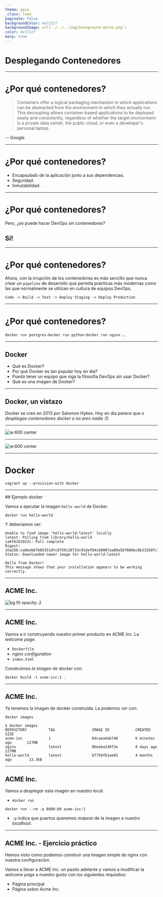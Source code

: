 ```yaml
---
theme: gaia
_class: lead
paginate: false
backgroundColor: #e7252f
backgroundImage: url('./../../img/background-white.png')
color: #e7252f
marp: true
---
```

<!-- _backgroundImage: url('./../img/background-red.png') -->
<!-- _color: white -->

# Desplegando Contenedores

---
# ¿Por qué contenedores?

> Containers offer a logical packaging mechanism in which applications can be abstracted from the environment in which they actually run. This decoupling allows container-based applications to be deployed easily and consistently, regardless of whether the target environment is a private data center, the public cloud, or even a developer's personal laptop.

-- Google

---
# ¿Por qué contenedores?

- Encapsulado de la aplicación junto a sus dependencias.
- Seguridad.
- Inmutabilidad.

---
# ¿Por qué contenedores?
Pero, ¿se puede hacer DevOps sin contenedores?

## **Sí!**

---
# ¿Por qué contenedores?

Ahora, con la irrupción de los contenedores es más sencillo que nunca crear un `pipeline` de desarrollo que permita prácticas más modernas como las que normalmente se utilizan en cultura de equipos DevOps.


```
Code -> Build -> Test -> Deploy Staging -> Deploy Production
```

---
# ¿Por qué contenedores?

`docker run postgres`
`docker run python`
`docker run nginx`
...

---
## Docker

- Qué es Docker?
- Por qué Docker es tan popular hoy en día?
- Puedo tener un equipo que siga la filosofía DevOps sin usar Docker?
- Qué es una imagen de Docker?

---

## Docker, un vistazo

Docker se creó en 2013 por Salomon Hykes. Hoy en día parece que _o despliegas contenedores docker o no eres nadie_ :D

---

<style>
img[alt~="center"] {
  display: block;
  margin: 0 auto;
}
</style>
![w:600 center](../../img/Container@2x.png)

---

<style>
img[alt~="center"] {
  display: block;
  margin: 0 auto;
}
</style>
![w:600 center](../../img/VM@2x.png)

---
# Docker

`vagrant up --provision-with docker`

---
##<!--fit--> Ejemplo docker

Vamos a ejecutar la imagen `hello world` de Docker.

```
docker run hello-world
```

Y deberíamos ver:

```
Unable to find image 'hello-world:latest' locally
latest: Pulling from library/hello-world
ca4f61b1923c: Pull complete
Digest: sha256:ca0eeb6fb05351dfc8759c20733c91def84cb8007aa89a5bf606bc8b315b9fc7
Status: Downloaded newer image for hello-world:latest

Hello from Docker!
This message shows that your installation appears to be working correctly.
```

---

## ACME Inc.

![bg fit opacity:.2](https://pbs.twimg.com/profile_images/549658285926645760/jhnaJlM3.png)

---

## ACME Inc.

Vamos a ir construyendo nuestro primer _producto_ en ACME Inc. La _welcome page_.

- `Dockerfile`
- nginx _configuration_
- `index.html`

Construimos _la imagen de docker_ con:

```
docker build -t acme-inc:1 .
```
---

## ACME Inc.

Ya tenemos la imagen de docker construida. La podemos _ver_ con:

`docker images`

```
$ docker images
REPOSITORY          TAG                 IMAGE ID            CREATED             SIZE
acme-inc            1                   8dcaea4ab748        6 minutes ago       127MB
nginx               latest              9beeba249f3e        8 days ago          127MB
hello-world         latest              bf756fb1ae65        4 months ago        13.3kB
```
---

## ACME Inc.

Vamos a _desplegar_ esta imagen en nuestro _local_.

- `docker run`

```
docker run --rm -p 8080:80 acme-inc:1
```

- `-p` indica que puertos queremos _mapear_ de la imagen a nuestro _localhost_.

---

## ACME Inc. - Ejercicio práctico

Hemos visto como podemos construir una imagen simple de nginx con nuestra configuración.

Vamos a llevar a ACME Inc. un pasito adelante y vamos a modificar la _welcome page_ a nuestro gusto con los siguientes requisitos:

- Página principal
- Página _sobre Acme Inc._
